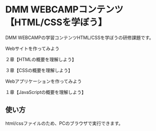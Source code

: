 # DMM WEBCAMPコンテンツ【HTML/CSSを学ぼう】
DMM WEBCAMPの学習コンテンツHTML/CSSを学ぼうの研修課題です。 

Webサイトを作ってみよう 

２章【HTMLの概要を理解しよう】  

３章【CSSの概要を理解しよう】

Webアプリケーションを作ってみよう

１章【JavaScriptの概要を理解しよう】
## 使い方
html/cssファイルのため、PCのブラウザで実行できます。